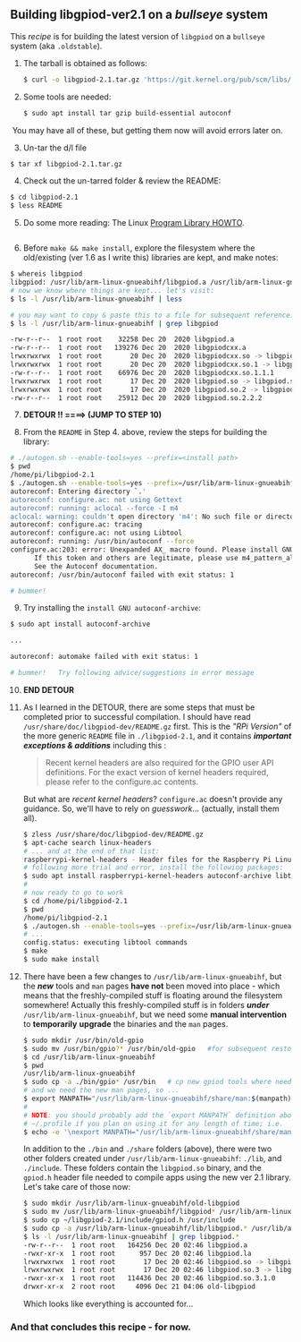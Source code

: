 ## Building libgpiod-ver2.1 on a *bullseye* system

This *recipe* is for building the latest version of `libgpiod` on a `bullseye` system (aka `.oldstable`). 

1. The tarball is obtained as follows: 

	```bash
	$ curl -o libgpiod-2.1.tar.gz 'https://git.kernel.org/pub/scm/libs/libgpiod/libgpiod.git/snapshot/libgpiod-2.1.tar.gz'
	```

2. Some tools are needed: 

	```bash
	$ sudo apt install tar gzip build-essential autoconf
	```

​	You may have all of these, but getting them now will avoid errors later on. 

3. Un-tar the d/l file

  ```bash
  $ tar xf libgpiod-2.1.tar.gz
  ```

4. Check out the un-tarred folder & review the README:

  ```bash
  $ cd libgpiod-2.1
  $ less README
  ```

5. Do some more reading: The Linux [Program Library HOWTO](https://tldp.org/HOWTO/Program-Library-HOWTO/shared-libraries.html). 

  ```bash
  ```

6. Before `make && make install`, explore the filesystem where the old/existing (ver 1.6 as I write this) libraries are kept, and make notes:

  ```bash
  $ whereis libgpiod
  libgpiod: /usr/lib/arm-linux-gnueabihf/libgpiod.a /usr/lib/arm-linux-gnueabihf/libgpiod.so 
  # now we know where things are kept... let's visit:
  $ ls -l /usr/lib/arm-linux-gnueabihf | less
  
  # you may want to copy & paste this to a file for subsequent reference:
  $ ls -l /usr/lib/arm-linux-gnueabihf | grep libgpiod
  
  -rw-r--r--  1 root root    32258 Dec 20  2020 libgpiod.a
  -rw-r--r--  1 root root   139276 Dec 20  2020 libgpiodcxx.a
  lrwxrwxrwx  1 root root       20 Dec 20  2020 libgpiodcxx.so -> libgpiodcxx.so.1.1.1
  lrwxrwxrwx  1 root root       20 Dec 20  2020 libgpiodcxx.so.1 -> libgpiodcxx.so.1.1.1
  -rw-r--r--  1 root root    66976 Dec 20  2020 libgpiodcxx.so.1.1.1
  lrwxrwxrwx  1 root root       17 Dec 20  2020 libgpiod.so -> libgpiod.so.2.2.2
  lrwxrwxrwx  1 root root       17 Dec 20  2020 libgpiod.so.2 -> libgpiod.so.2.2.2
  -rw-r--r--  1 root root    25912 Dec 20  2020 libgpiod.so.2.2.2
  ```

7. **DETOUR !!   ====>  (JUMP TO STEP 10)**

8. From the `README` in Step 4. above, review the steps for building the library: 

  ```bash
  # ./autogen.sh --enable-tools=yes --prefix=<install path>
  $ pwd
  /home/pi/libgpiod-2.1
  $ ./autogen.sh --enable-tools=yes --prefix=/usr/lib/arm-linux-gnueabihf
  autoreconf: Entering directory `.'
  autoreconf: configure.ac: not using Gettext
  autoreconf: running: aclocal --force -I m4
  aclocal: warning: couldn't open directory 'm4': No such file or directory
  autoreconf: configure.ac: tracing
  autoreconf: configure.ac: not using Libtool
  autoreconf: running: /usr/bin/autoconf --force
  configure.ac:203: error: Unexpanded AX_ macro found. Please install GNU autoconf-archive.
        If this token and others are legitimate, please use m4_pattern_allow.
        See the Autoconf documentation.
  autoreconf: /usr/bin/autoconf failed with exit status: 1 
  
  # bummer!
  ```

9. Try installing the `install GNU autoconf-archive`:

  ```bash
  $ sudo apt install autoconf-archive
  
  ...
  
  autoreconf: automake failed with exit status: 1
  
  # bummer!   Try following advice/suggestions in error message
  ```

10. **END DETOUR** 

11. As I learned in the DETOUR, there are some steps that must be completed prior to successful compilation. I should have read `/usr/share/doc/libgpiod-dev/README.gz` first. This is the *"RPi Version"* of the more generic `README` file in `./libgpiod-2.1`, and it contains ***important exceptions & additions*** including this : 

	>Recent kernel headers are also required for the GPIO user API definitions. For the exact version of kernel headers required, please refer to the configure.ac contents. 
	
	But what are *recent kernel headers*? `configure.ac` doesn't provide any guidance. So, we'll have to rely on *guesswork*... (actually, install them all). 
	
	```bash
	$ zless /usr/share/doc/libgpiod-dev/README.gz
	$ apt-cache search linux-headers 
	# ... and at the end of that list: 
	raspberrypi-kernel-headers - Header files for the Raspberry Pi Linux kernel
	# following more trial and error, install the following packages:
	$ sudo apt install raspberrypi-kernel-headers autoconf-archive libtool help2man
	#
	# now ready to go to work
	$ cd /home/pi/libgpiod-2.1
	$ pwd
	/home/pi/libgpiod-2.1
	$ ./autogen.sh --enable-tools=yes --prefix=/usr/lib/arm-linux-gnueabihf
	# ...
	config.status: executing libtool commands
	$ make
	$ sudo make install
	```
	
12. There have been a few changes to `/usr/lib/arm-linux-gnueabihf`, but the ***new*** tools and `man` pages **have not** been moved into place - which means that the freshly-compiled stuff is floating around the filesystem somewhere!  Actually this freshly-compiled stuff  is in folders ***under***  `/usr/lib/arm-linux-gnueabihf`, but we need some **manual intervention** to **temporarily** **upgrade** the binaries and the `man` pages. 

	```bash
	$ sudo mkdir /usr/bin/old-gpio
	$ sudo mv /usr/bin/gpio?* /usr/bin/old-gpio   #for subsequent restoration if needed
	$ cd /usr/lib/arm-linux-gnueabihf
	$ pwd
	/usr/lib/arm-linux-gnueabihf
	$ sudo cp -a ./bin/gpio* /usr/bin   # cp new gpiod tools where needed: /usr/bin
	# and we need the new man pages, so ... 
	$ export MANPATH="/usr/lib/arm-linux-gnueabihf/share/man:$(manpath)"
	#
	# NOTE: you should probably add the `export MANPATH` definition above into 
	# ~/.profile if you plan on using it for any length of time; i.e.
	$ echo -e '\nexport MANPATH="/usr/lib/arm-linux-gnueabihf/share/man:$(manpath)"' >> ~/.profile
	```
	
	In addition to the `./bin` and `./share` folders (above), there were two other folders created under `/usr/lib/arm-linux-gnueabihf`: `./lib`, and `./include`.  These folders contain the `libgpiod.so` binary, and the `gpiod.h` header file needed to compile apps using the new ver 2.1 library. Let's take care of those now: 
	
	```bash
	$ sudo mkdir /usr/lib/arm-linux-gnueabihf/old-libgpiod
	$ sudo mv /usr/lib/arm-linux-gnueabihf/libgpiod* /usr/lib/arm-linux-gnueabihf/old-libgpiod 
	$ sudo cp ~/libgpiod-2.1/include/gpiod.h /usr/include
	$ sudo cp -a /usr/lib/arm-linux-gnueabihf/lib/libgpiod.* /usr/lib/arm-linux-gnueabihf
	$ ls -l /usr/lib/arm-linux-gnueabihf | grep libgpiod.*
	-rw-r--r--  1 root root   164256 Dec 20 02:46 libgpiod.a
	-rwxr-xr-x  1 root root      957 Dec 20 02:46 libgpiod.la
	lrwxrwxrwx  1 root root       17 Dec 20 02:46 libgpiod.so -> libgpiod.so.3.1.0
	lrwxrwxrwx  1 root root       17 Dec 20 02:46 libgpiod.so.3 -> libgpiod.so.3.1.0
	-rwxr-xr-x  1 root root   114436 Dec 20 02:46 libgpiod.so.3.1.0
	drwxr-xr-x  2 root root     4096 Dec 21 04:06 old-libgpiod
	```
	
	Which looks like everything is accounted for...
	
	

### And that concludes this recipe - for now.







